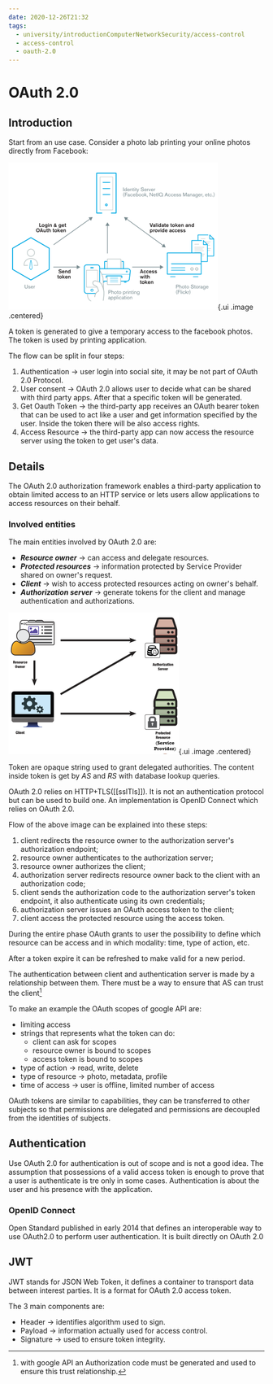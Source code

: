 ```yaml
---
date: 2020-12-26T21:32
tags:
  - university/introductionComputerNetworkSecurity/access-control
  - access-control
  - oauth-2.0
---
```


# OAuth 2.0

## Introduction
Start from an use case. Consider a photo lab printing your online photos directly from Facebook:

![](./static/oauthFacebook.png){.ui .image .centered}

A token is generated to give a temporary access to the facebook photos. The token is used by printing application.

The flow can be split in four steps:

1. Authentication → user login into social site, it may be not part of OAuth 2.0 Protocol.
2. User consent → OAuth 2.0 allows user to decide what can be shared with third party apps. After that a specific token will be generated.
3. Get Oauth Token → the third-party app receives an OAuth bearer token that can be used to act like a user and get information specified by the user. Inside the token there will be also access rights.
4. Access Resource → the third-party app can now access the resource server using the token to get user's data.

## Details
The OAuth 2.0 authorization framework enables a third-party application to obtain limited access to an HTTP service or lets users allow applications to access resources on their behalf.

### Involved entities
The main entities involved by OAuth 2.0 are:

* ***Resource owner*** → can access and delegate resources.
* ***Protected resources*** → information protected by Service Provider shared on owner's request.
* ***Client*** → wish to access protected resources acting on owner's behalf.
* ***Authorization server*** → generate tokens for the client and manage authentication and authorizations.

![](./static/oauthEntities.png){.ui .image .centered}

Token are opaque string used to grant delegated authorities. The content inside token is get by *AS* and *RS* with database lookup queries.

OAuth 2.0 relies on HTTP+TLS([[sslTls]]). It is not an authentication protocol but can be used to build one. An implementation is OpenID Connect which relies on OAuth 2.0.

Flow of the above image can be explained into these steps:

1. client redirects the resource owner to the authorization server's authorization endpoint;
2. resource owner authenticates to the authorization server;
3. resource owner authorizes the client;
4. authorization server redirects resource owner back to the client with an authorization code;
5. client sends the authorization code to the authorization server's token endpoint, it also authenticate using its own credentials;
6. authorization server issues an OAuth access token to the client;
7. client access the protected resource using the access token.

During the entire phase OAuth grants to user the possibility to define which resource can be access and in which modality: time, type of action, etc.

After a token expire it can be refreshed to make valid for a new period.

The authentication between client and authentication server is made by a relationship between them. There must be a way to ensure that AS can trust the client[^googleCode]

To make an example the OAuth scopes of google API are:

* limiting access
* strings that represents what the token can do:
    * client can ask for scopes
    * resource owner is bound to scopes
    * access token is bound to scopes
* type of action → read, write, delete
* type of resource → photo, metadata, profile
* time of access → user is offline, limited number of access

OAuth tokens are similar to capabilities, they can be transferred to other subjects so that permissions are delegated and permissions are decoupled from the identities of subjects.

## Authentication
Use OAuth 2.0 for authentication is out of scope and is not a good idea. The assumption that possessions of a valid access token is enough to prove that a user is authenticate is tre only in some cases. Authentication is about the user and his presence with the application.

### OpenID Connect
Open Standard published in early 2014 that defines an interoperable way to use OAuth2.0 to perform user authentication. It is built directly on OAuth 2.0

## JWT
JWT stands for JSON Web Token, it defines a container to transport data between interest parties. It is a format for OAuth 2.0 access token.

The 3 main components are:

* Header → identifies algorithm used to sign.
* Payload → information actually used for access control.
* Signature → used to ensure token integrity.

[^googleCode]: with google API an Authorization code must be generated and used to ensure this trust relationship.
